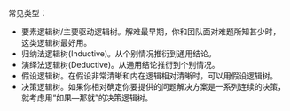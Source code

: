 常见类型：
- 要素逻辑树/主要驱动逻辑树。解难最早期，你和团队面对难题所知甚少时，这类逻辑树最好用。
- 归纳法逻辑树(Inductive)。从个别情况推衍到通用结论。
- 演绎法逻辑树(Deductive)。从通用结论推衍到个别情况。
- 假设逻辑树。在假设非常清晰和内在逻辑相对清晰时，可以用假设逻辑树。
- 决策逻辑树。如果你相对确定你要提供的问题解决方案是一系列连续的决策，就考虑用“如果—那就”的决策逻辑树。